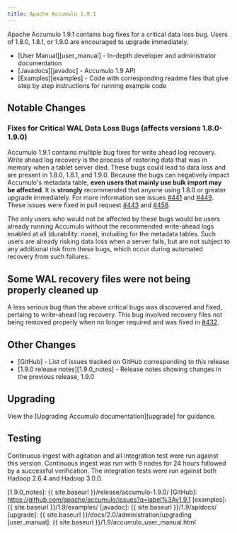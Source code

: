 ```yaml
---
title: Apache Accumulo 1.9.1
---
```


Apache Accumulo 1.9.1 contains bug fixes for a critical data loss bug. Users of
1.8.0, 1.8.1, or 1.9.0 are encouraged to upgrade immediately.

* [User Manual][user_manual] - In-depth developer and administrator documentation
* [Javadocs][javadoc] - Accumulo 1.9 API
* [Examples][examples] - Code with corresponding readme files that give step by
  step instructions for running example code

## Notable Changes

### Fixes for Critical WAL Data Loss Bugs (affects versions 1.8.0-1.9.0)

Accumulo 1.9.1 contains multiple bug fixes for write ahead log recovery. Write
ahead log recovery is the process of restoring data that was in memory when a
tablet server died. These bugs could lead to data loss and are present in
1.8.0, 1.8.1, and 1.9.0. Because the bugs can negatively impact Accumulo's
metadata table, **even users that mainly use bulk import may be affected**. It
is **strongly** recommended that anyone using 1.8.0 or greater upgrade
immediately. For more information see issues [#441] and [#449]. These issues
were fixed in pull request [#443] and [#458].

The only users who would not be affected by these bugs would be users already
running Accumulo without the recommended write-ahead logs enabled at all
(durability: none), including for the metadata tables. Such users are already
risking data loss when a server fails, but are not subject to any additional
risk from these bugs, which occur during automated recovery from such failures.

## Some WAL recovery files were not being properly cleaned up

A less serious bug than the above critical bugs was discovered and fixed,
pertaing to write-ahead log recovery. This bug involved recovery files not
being removed properly when no longer required and was fixed in [#432].

## Other Changes

* [GitHub] - List of issues tracked on GitHub corresponding to this release
* [1.9.0 release notes][1.9.0_notes] - Release notes showing changes in the previous release, 1.9.0

## Upgrading

View the [Upgrading Accumulo documentation][upgrade] for guidance.

## Testing

Continuous ingest with agitation and all integration test were run against this
version. Continuous ingest was run with 9 nodes for 24 hours followed by a
successful verification. The integration tests were run against both Hadoop
2.6.4 and Hadoop 3.0.0.

[#432]: https://github.com/apache/accumulo/issues/432
[#441]: https://github.com/apache/accumulo/issues/441
[#443]: https://github.com/apache/accumulo/issues/443
[#449]: https://github.com/apache/accumulo/issues/449
[#458]: https://github.com/apache/accumulo/issues/458
[1.9.0_notes]: {{ site.baseurl }}/release/accumulo-1.9.0/
[GitHub]: https://github.com/apache/accumulo/issues?q=label%3Av1.9.1
[examples]: {{ site.baseurl }}/1.9/examples/
[javadoc]: {{ site.baseurl }}/1.9/apidocs/
[upgrade]: {{ site.baseurl }}/docs/2.0/administration/upgrading
[user_manual]: {{ site.baseurl }}/1.9/accumulo_user_manual.html

